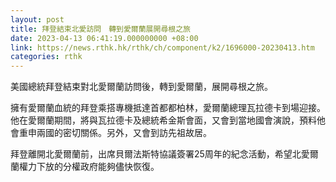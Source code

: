 ```yaml
---
layout: post
title: 拜登結束北愛訪問　轉到愛爾蘭展開尋根之旅
date: 2023-04-13 06:41:19.000000000 +08:00
link: https://news.rthk.hk/rthk/ch/component/k2/1696000-20230413.htm
categories: rthk
---
```


美國總統拜登結束對北愛爾蘭訪問後，轉到愛爾蘭，展開尋根之旅。

擁有愛爾蘭血統的拜登乘搭專機抵達首都都柏林，愛爾蘭總理瓦拉德卡到場迎接。他在愛爾蘭期間，將與瓦拉德卡及總統希金斯會面，又會到當地國會演說，預料他會重申兩國的密切關係。另外，又會到訪先祖故居。

拜登離開北愛爾蘭前，出席貝爾法斯特協議簽署25周年的紀念活動，希望北愛爾蘭權力下放的分權政府能夠儘快恢復。
